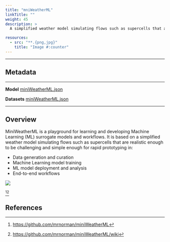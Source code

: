 ```yaml
---
title: "mniWeatherML"
linkTitle: ""
weight: 45
description: >
  A simplified weather model simulating flows such as supercells that are realistic enough to be challenging and simple enough for rapid prototyping in creating and learning about surrogates.

resources:
  - src: "**.{png,jpg}"
    title: "Image #:counter"
---
```


---

## Metadata

---

**Model** [miniWeatherML.json](https://github.com/icl-utk-edu/sabath/blob/main/var/sabath/assets/sabath/models/m/miniWeatherML.json)

**Datasets** [miniWeatherML.json](https://github.com/icl-utk-edu/sabath/blob/main/var/sabath/assets/sabath/datasets/m/miniWeatherML.json)

---

## Overview

MiniWeatherML is a playground for learning and developing Machine Learning (ML) surrogate models and workflows. It is based on a simplified weather model simulating flows such as supercells that are realistic enough to be challenging and simple enough for rapid prototyping in:

* Data generation and curation
* Machine Learning model training
* ML model deployment and analysis
* End-to-end workflows


<img src="https://camo.githubusercontent.com/f7d00138e4e45ee24367fc16bc6f7de194c1c5a1ceebb03f85fb0c1cdcc4e314/68747470733a2f2f6d726e6f726d616e2e6769746875622e696f2f737570657263656c6c5f6d696e69576561746865724d4c2e676966">

[^1][^2]

## References

[^1]: <https://github.com/mrnorman/miniWeatherML>

[^2]: <https://github.com/mrnorman/miniWeatherML/wiki>